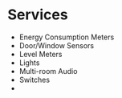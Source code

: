 # Services

* Energy Consumption Meters
* Door/Window Sensors
* Level Meters
* Lights
* Multi-room Audio
* Switches
* 